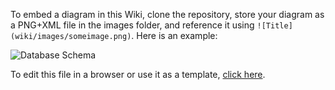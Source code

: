 To embed a diagram in this Wiki, clone the repository, store your diagram as a PNG+XML file in the images folder, and reference it using `![Title](wiki/images/someimage.png)`. Here is an example:

![Database Schema](wiki/images/schema.png)

To edit this file in a browser or use it as a template, [click here](https://draw.io/?url=https://github.com/jgraph/draw.io/wiki/images/schema.png).


